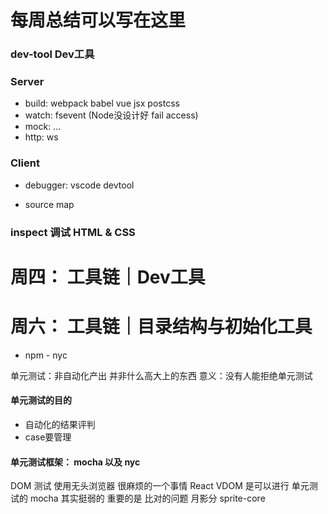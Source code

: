 # 每周总结可以写在这里
### dev-tool Dev工具
  
### Server
  * build: webpack babel vue jsx postcss
  * watch: fsevent (Node没设计好 fail access)
  * mock: ...
  * http: ws

### Client
  * debugger: vscode devtool
  
  * source map


### inspect 调试 HTML & CSS
# 周四： 工具链｜Dev工具
# 周六： 工具链｜目录结构与初始化工具
* npm - nyc
  
单元测试：非自动化产出 并非什么高大上的东西
意义：没有人能拒绝单元测试
#### 单元测试的目的

  * 自动化的结果评判
  * case要管理
  
#### 单元测试框架： mocha 以及 nyc

DOM 测试 使用无头浏览器 很麻烦的一个事情
React VDOM 是可以进行 单元测试的
mocha 其实挺弱的 重要的是 比对的问题 月影分 sprite-core

